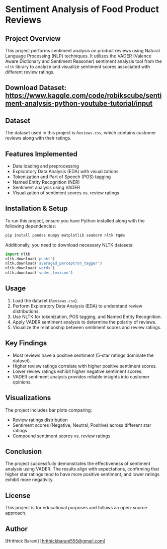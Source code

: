 # Sentiment Analysis of Food Product Reviews

## Project Overview
This project performs sentiment analysis on product reviews using Natural Language Processing (NLP) techniques. It utilizes the VADER (Valence Aware Dictionary and Sentiment Reasoner) sentiment analysis tool from the `nltk` library to analyze and visualize sentiment scores associated with different review ratings.

## Download Dataset: https://www.kaggle.com/code/robikscube/sentiment-analysis-python-youtube-tutorial/input

## Dataset
The dataset used in this project is `Reviews.csv`, which contains customer reviews along with their ratings.

## Features Implemented
- Data loading and preprocessing
- Exploratory Data Analysis (EDA) with visualizations
- Tokenization and Part of Speech (POS) tagging
- Named Entity Recognition (NER)
- Sentiment analysis using VADER
- Visualization of sentiment scores vs. review ratings

## Installation & Setup
To run this project, ensure you have Python installed along with the following dependencies:

```bash
pip install pandas numpy matplotlib seaborn nltk tqdm
```

Additionally, you need to download necessary NLTK datasets:

```python
import nltk
nltk.download('punkt')
nltk.download('averaged_perceptron_tagger')
nltk.download('words')
nltk.download('vader_lexicon')
```

## Usage
1. Load the dataset (`Reviews.csv`).
2. Perform Exploratory Data Analysis (EDA) to understand review distributions.
3. Use NLTK for tokenization, POS tagging, and Named Entity Recognition.
4. Apply VADER sentiment analysis to determine the polarity of reviews.
5. Visualize the relationship between sentiment scores and review ratings.

## Key Findings
- Most reviews have a positive sentiment (5-star ratings dominate the dataset).
- Higher review ratings correlate with higher positive sentiment scores.
- Lower review ratings exhibit higher negative sentiment scores.
- VADER sentiment analysis provides reliable insights into customer opinions.

## Visualizations
The project includes bar plots comparing:
- Review ratings distribution
- Sentiment scores (Negative, Neutral, Positive) across different star ratings
- Compound sentiment scores vs. review ratings

## Conclusion
The project successfully demonstrates the effectiveness of sentiment analysis using VADER. The results align with expectations, confirming that higher star ratings tend to have more positive sentiment, and lower ratings exhibit more negativity.

## License
This project is for educational purposes and follows an open-source approach.

## Author
[Hrithick Barani]
[hrithickbarani555@gmail.com]

